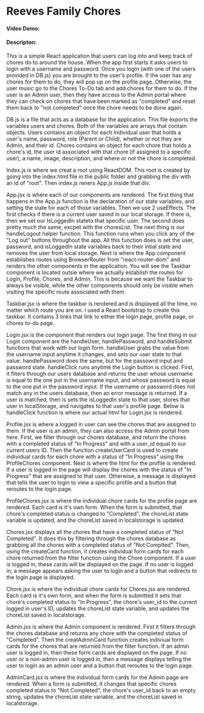 # Reeves Family Chores
#### Video Demo:
#### Descripton:
This is a simple React application that users can log into and keep track of chores do to around the house. When the app first starts it asks users to login with a username and password. Once you login (with one of the users provided in DB.js) you are brought to the user's profile. If the user has any chores for them to do, they will pop up on the profile page. Otherwise, the user music go to the Chores To-Do tab and add chores for them to do. If the user is an Admin user, then they have access to the Admin portal where they can check on chores that have been marked as "completed" and reset them back to  "not completed" once the chore needs to be done again.

DB.js is a file that acts as a database for the application. This file exports the variables users and chores. Both of the variables are arrays that contain objects. Users contains an object for each individual user that holds a user's name, password, role (Parent or Child), whether or not they are Admin, and their id. Chores contains an object for each chore that holds a chore's id, the user id associated with that chore (if assigned to a specific user), a name, image, description, and where or not the chore is completed. 

Index.js is where we creat a root using ReactDOM. This root is created by going into the index.html file in the public folder and grabbing the div with an id of "root". Then index.js reners App.js inside that div.

App.jsx is where each of our components are rendered. The first thing that happens in the App.js function is the declaration of our state variables, and setting the state for each of those variables. Then we use 2 useEffects. The first checks if there is a current user saved in our local storage. If there is, then we set our IsLoggedIn stateto that specific user. The second does pretty much the same, excpet with the choresList. The next thing is our handleLogout helper function. This function runs when you click any of the "Log out" buttons throughout the app. All this function does is set the user, password, and isLoggedIn state variables back to their intial state and removes the user from local storage. Next is where the App component establishes routes using BrowserRouter from "react-router-dom" and renders the other components in the application. You will see the Taskbar component is located outsie where we actually establish the routes for Login, Profile, Chores, and Admin. This is because we want the Taskbar to always be visible, while the other components should only be visible when visiting the specific route associated with them.

Taskbar.jsx is where the taskbar is rendered and is displayed all the time, no matter which route you are on. I used a React bootstrap to create this taskbar. It contains 3 links that link to either the login page, profile page, or chores to-do page. 

Login.jsx is the component that renders our login page. The first thing in our Login component are the handleUser, handlePassword, and handleSubmit functions that work with our login form. handleUser grabs the value from the username input anytime it changes, and sets our user state to that value. handlePassword does the same, but for the passowrd input and password state. handleClick runs anytime the Login button is clicked. First, it filters through our users database and returns the user whose username is equal to the one put in the username input, and whose password is equal to the one put in the password input. If the username or password does not match any in the users database, then an error message is returned. If a user is matched, then is sets the isLoggedIn state to that user, stores that user in localStorage, and navigates to that user's profile page. Below is handleClick function is where our actual html for Login.jsx is rendered.  

Profile.jsx is where a logged in user can see the chores that are assigned to them. If the user is an admin, they can also access the Admin portal from here. First, we filter through our chores database, and return the chores with a completed status of "In Progress" and with a user_id equal to our current users ID. Then the function createUserCard is used to create individual cards for each chore with a status of "In Progress" using the ProfileChores component. Next is where the html for the profile is rendered. If a user is logged in the page will display the chores with the status of "In Progress" that are assigned to that user. Otherwise, a message is displayed that tells the user to login to view a specific profile and a button that reroutes to the login page. 

ProfileChores.jsx is where the individual chore cards for the profile page are rendered. Each card is it's own form. When the form is submitted, that chore's completed status is changed to "Completed", the choreList state variable is updated, and the choreList saved in localstorage is updated.

Chores.jsx displays all the chores that have a completed status of "Not Completed". It does this by filtering through the chores database as grabbing all the chores with a completed status of "Not Complted". Then, using the createCard function, it creates individual form cards for each chore returned from the filter function using the Chore component. If a user is logged in, these cards will be displayed on the page. If no user is logged in, a message appears asking the user to login and a button that redirects to the login page is displayed.

Chore.jsx is where the individual chore cards for Chores.jsx are rendered. Each card is it's own form, and when the form is submitted it sets that chore's completed status to "In Progress", the chore's user_id to the current logged in user's ID, updates the choreList state variable, and updates the choreList saved in localstorage.

Admin.jsx is where the Admin component is rendered. First it filters through the chores database and returns any chore with the completed status of "Completed". Then the creatAdminCard function creates indiviual form cards for the chores that are returned from the filter function. If an admin user is logged in, then these form cards are displayed on the page. If no user or a non-admin user is logged in, then a message displays telling the user to login as an admin user and a button that reroutes to the login page.

AdminCard.jsx is where the individual form cards for the Admin page are rendered. When a form is submitted, it changes that specific chores completed status to "Not Completed", the chore's user_id back to an empty string, updates the choreList state variable, and the choreList saved in localstorage.